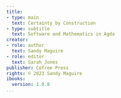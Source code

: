 ```yaml
---
title:
- type: main
  text: Certainty by Construction
- type: subtitle
  text: Software and Mathematics in Agda
creator:
- role: author
  text: Sandy Maguire
- role: editor
  text: Sarah Jones
publisher: Cofree Press
rights: © 2023 Sandy Maguire
ibooks:
  version: 1.0.0
...
```

